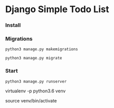 # Django Simple Todo List

### Install

### Migrations

`python3 manage.py makemigrations`

`python3 manage.py migrate`

### Start

`python3 manage.py runserver`



virtualenv -p python3.6 venv

source venv/bin/activate
